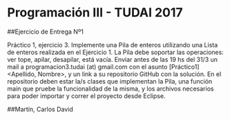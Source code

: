 # Programación III - TUDAI 2017

##Ejercicio de Entrega Nº1

Práctico 1, ejercicio 3. Implemente una Pila de enteros utilizando una Lista de enteros realizada en el Ejercicio 1. La Pila debe soportar las operaciones: ver tope, apilar, desapilar, está vacía.
Enviar antes de las 19 hs del 31/3 un mail a programacion3.tudai (at) gmail.com con el asunto [Práctico1] <Apellido, Nombre>, y un link a su repositorio GitHub con la solución. En el repositorio deben estar la/s clases que implementan la Pila, una función main que pruebe la funcionalidad de la misma, y los archivos necesarios para poder importar y correr el proyecto desde Eclipse.

##Martín, Carlos David
